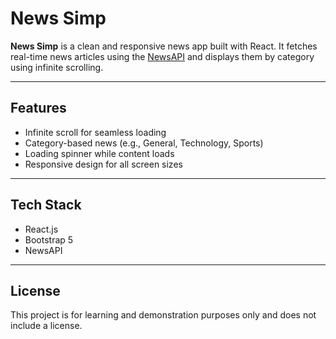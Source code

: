 # News Simp

**News Simp** is a clean and responsive news app built with React. It fetches real-time news articles using the [NewsAPI](https://newsapi.org/) and displays them by category using infinite scrolling.

---

## Features

- Infinite scroll for seamless loading
- Category-based news (e.g., General, Technology, Sports)
- Loading spinner while content loads
- Responsive design for all screen sizes

---

## Tech Stack

- React.js
- Bootstrap 5
- NewsAPI

---

## License

This project is for learning and demonstration purposes only and does not include a license.
